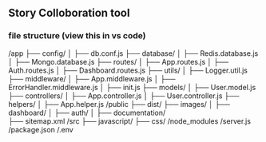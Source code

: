 ## Story Colloboration tool

### file structure (view this in vs code)

/app
├── config/
│   ├── db.conf.js
├── database/
│   ├── Redis.database.js
│   ├── Mongo.database.js
├── routes/
│   ├── App.routes.js
│   ├── Auth.routes.js
│   ├── Dashboard.routes.js
├── utils/
│   ├── Logger.util.js
├── middleware/
│   ├── App.middleware.js
│   ├── ErrorHandler.middleware.js
│   ├── init.js
├── models/
│   ├── User.model.js
├── controllers/
│   ├── App.controller.js
│   ├── User.controller.js
├── helpers/
│   ├── App.helper.js
/public
├── dist/
├── images/
│   ├── dashboard/
│   ├── auth/
│   ├── documentation/      
├── sitemap.xml
/src
├── javascript/
├── css/
/node_modules
/server.js
/package.json
/.env